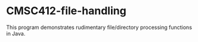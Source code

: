 # CMSC412-file-handling
This program demonstrates rudimentary file/directory processing functions in Java.
